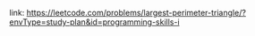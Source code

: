 link: https://leetcode.com/problems/largest-perimeter-triangle/?envType=study-plan&id=programming-skills-i
